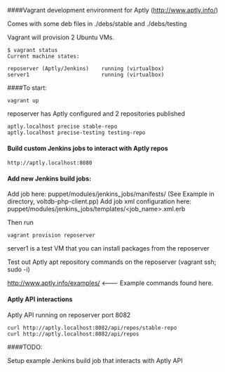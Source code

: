 ####Vagrant development environment for Aptly (http://www.aptly.info/)

Comes with some deb files in ./debs/stable and ./debs/testing

Vagrant will provision 2 Ubuntu VMs.  

```
$ vagrant status
Current machine states:

reposerver (Aptly/Jenkins)    running (virtualbox)
server1                       running (virtualbox)
```

####To start:

```
vagrant up
```

reposerver has Aptly configured and 2 repositories published
```
aptly.localhost precise stable-repo
aptly.localhost precise-testing testing-repo
```

#### Build custom Jenkins jobs to interact with Aptly repos
```
http://aptly.localhost:8080
```

#### Add new Jenkins build jobs:

Add job here:  puppet/modules/jenkins_jobs/manifests/  (See Example in directory, voltdb-php-client.pp)
Add job xml configuration here: puppet/modules/jenkins_jobs/templates/<job_name>.xml.erb

Then run
```
vagrant provision reposerver
```

server1 is a test VM that you can install packages from the reposerver

Test out Aptly apt repository commands on the reposerver (vagrant ssh; sudo -i)

http://www.aptly.info/examples/ <--- Example commands found here.

#### Aptly API interactions

Aptly API running on reposerver port 8082

```
curl http://aptly.localhost:8082/api/repos/stable-repo
curl http://aptly.localhost:8082/api/repos
```

####TODO:

Setup example Jenkins build job that interacts with Aptly API

